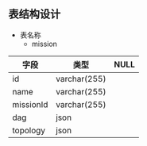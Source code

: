 ## 表结构设计

- 表名称
  - mission

| 字段        | 类型           | NULL | 
|-----------|--------------|------|
| id        | varchar(255) |      | 
| name      | varchar(255) |      | 
| missionId | varchar(255) |      |  
| dag       | json         |      |  
| topology  | json         |      |  
